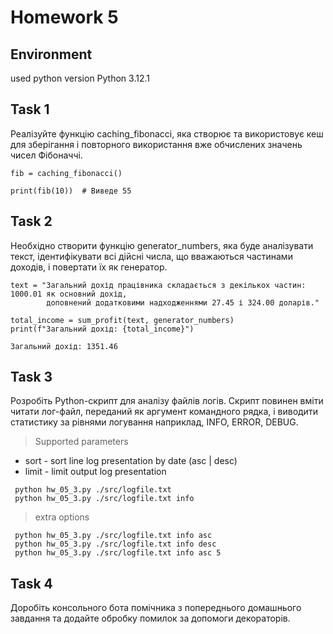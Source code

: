 # Homework 5

## Environment
used python version Python 3.12.1


## Task 1
Реалізуйте функцію caching_fibonacci, яка створює та використовує кеш для зберігання і повторного використання вже обчислених значень чисел Фібоначчі.

```
fib = caching_fibonacci()

print(fib(10))  # Виведе 55
```


## Task 2

Необхідно створити функцію generator_numbers, яка буде аналізувати текст, ідентифікувати всі дійсні числа, що вважаються частинами доходів, і повертати їх як генератор.

```
text = "Загальний дохід працівника складається з декількох частин: 1000.01 як основний дохід,
        доповнений додатковими надходженнями 27.45 і 324.00 доларів."
        
total_income = sum_profit(text, generator_numbers)
print(f"Загальний дохід: {total_income}")

Загальний дохід: 1351.46
```

## Task 3

Розробіть Python-скрипт для аналізу файлів логів. Скрипт повинен вміти читати лог-файл, 
переданий як аргумент командного рядка, і виводити статистику за рівнями логування 
наприклад, INFO, ERROR, DEBUG.

> Supported parameters
- sort - sort line log presentation by date (asc | desc)
- limit - limit output log presentation

```
 python hw_05_3.py ./src/logfile.txt
 python hw_05_3.py ./src/logfile.txt info
 ```
> extra options
```
 python hw_05_3.py ./src/logfile.txt info asc
 python hw_05_3.py ./src/logfile.txt info desc  
 python hw_05_3.py ./src/logfile.txt info asc 5
```


## Task 4

Доробіть консольного бота помічника з попереднього домашнього завдання та додайте обробку помилок за допомоги декораторів.